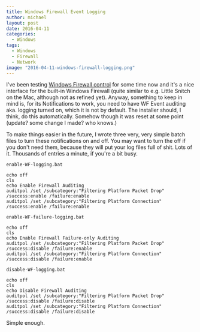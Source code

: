 ```yaml
---
title: Windows Firewall Event Logging
author: michael
layout: post
date: 2016-04-11
categories:
  - Windows
tags:
  - Windows
  - Firewall
  - Network
image: "2016-04-11-windows-firewall-logging.png"
---
```


I've been testing [Windows Firewall control](http://www.binisoft.org/wfc.php) for some time now and it's a nice interface for the built-in Windows Firewall 
(quite similar to e.g. Little Snitch on the Mac, although not as refined yet). Anyway, something to keep in mind is, for its Notifications to work, you
need to have WF Event auditing aka. logging turned on, which it is not by default. The installer should, I think, do this automatically. Somehow though
it was reset at some point (update? some change I made? who knows.)

To make things easier in the future, I wrote three very, very simple batch files to turn these notifications on and off. You may want to turn the off if
you don't need them, because they will put your log files full of shit. Lots of it. Thousands of entries a minute, if you're a bit busy.

    enable-WF-logging.bat
``` batch
echo off
cls
echo Enable Firewall Auditing
auditpol /set /subcategory:"Filtering Platform Packet Drop" /success:enable /failure:enable
auditpol /set /subcategory:"Filtering Platform Connection" /success:enable /failure:enable
```

    enable-WF-failure-logging.bat
``` batch
echo off
cls
echo Enable Firewall Failure-only Auditing
auditpol /set /subcategory:"Filtering Platform Packet Drop" /success:disable /failure:enable
auditpol /set /subcategory:"Filtering Platform Connection" /success:disable /failure:enable
```

    disable-WF-logging.bat
``` batch
echo off
cls
echo Disable Firewall Auditing
auditpol /set /subcategory:"Filtering Platform Packet Drop" /success:disable /failure:disable
auditpol /set /subcategory:"Filtering Platform Connection" /success:disable /failure:disable
```

Simple enough.